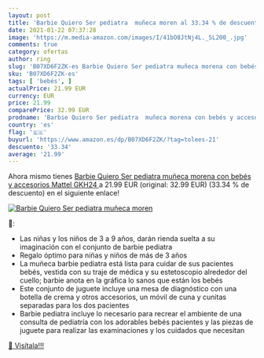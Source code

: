 ```yaml
---
layout: post
title: 'Barbie Quiero Ser pediatra  muñeca moren al 33.34 % de descuento'
date: 2021-01-22 07:37:28
image: 'https://m.media-amazon.com/images/I/41bO8JtNj4L._SL200_.jpg'
comments: true
category: ofertas
author: ring
slug: 'B07XD6F2ZK-es Barbie Quiero Ser pediatra muñeca morena con bebés y...'
sku: 'B07XD6F2ZK-es'
tags: [ 'bebés', ]
actualPrice: 21.99 EUR
currency: EUR
price: 21.99
comparePrice: 32.99 EUR
prodname: 'Barbie Quiero Ser pediatra  muñeca morena con bebés y accesorios  Mattel GKH24 '
country: 'es'
flag: '🇪🇸'
buyurl: 'https://www.amazon.es/dp/B07XD6F2ZK/?tag=tolees-21'
descuento: '33.34'
average: '21.99'
---
```


Ahora mismo tienes [Barbie Quiero Ser pediatra  muñeca morena con bebés y accesorios  Mattel GKH24 ](https://www.amazon.es/dp/B07XD6F2ZK/?tag=tolees-21) a 21.99 EUR (original: 32.99 EUR) (33.34 %  de descuento) en el siguiente enlace!

[![Barbie Quiero Ser pediatra  muñeca moren](https://m.media-amazon.com/images/I/41bO8JtNj4L._SL200_.jpg)](https://www.amazon.es/dp/B07XD6F2ZK/?tag=tolees-21)

🔎:

- Las niñas y los niños de 3 a 9 años, darán rienda suelta a su imaginación con el conjunto de barbie pediatra
- Regalo óptimo para niñas y niños de más de 3 años
- La muñeca barbie pediatra está lista para cuidar de sus pacientes bebés, vestida con su traje de médica y su estetoscopio alrededor del cuello; barbie anota en la gráfica lo sanos que están los bebés
- Este conjunto de juguete incluye una mesa de diagnóstico con una botella de crema y otros accesorios, un móvil de cuna y cunitas separadas para los dos pacientes
- Barbie pediatra incluye lo necesario para recrear el ambiente de una consulta de pediatría con los adorables bebés pacientes y las piezas de juguete para realizar las examinaciones y los cuidados que necesitan

[🛒 Visítala!!!](https://www.amazon.es/dp/B07XD6F2ZK/?tag=tolees-21)
